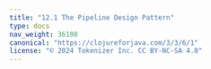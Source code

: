 ```yaml
---
title: "12.1 The Pipeline Design Pattern"
type: docs
nav_weight: 36100
canonical: "https://clojureforjava.com/3/3/6/1"
license: "© 2024 Tokenizer Inc. CC BY-NC-SA 4.0"
---
```

